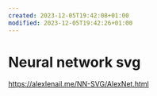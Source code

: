 ```yaml
---
created: 2023-12-05T19:42:08+01:00
modified: 2023-12-05T19:42:26+01:00
---
```


# Neural network svg

https://alexlenail.me/NN-SVG/AlexNet.html
